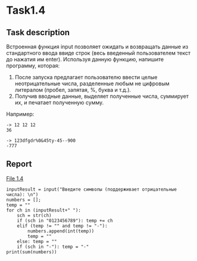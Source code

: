 # Task1.4

## Task description
Встроенная функция input позволяет ожидать и возвращать данные из стандартного
ввода ввиде строк (весь введенный пользователем текст до нажатия им enter).
Используя данную функцию, напишите программу, которая:

1. После запуска предлагает пользователю ввести целые неотрицательные числа,
разделенные любым не цифровым литералом (пробел, запятая, %, буква и т.д.).
2. Получив вводные данные, выделяет полученные числа, суммирует их,
и печатает полученную сумму.

Например:
```
-> 12 12 12
36

-> 123dfgdr%0&45ty-45--900
-777
```

## Report

[File 1.4](Task1.4.py)

```
inputResult = input("Введите символы (поддерживает отрицательные числа): \n")
numbers = [];
temp = ""
for ch in (inputResult+" "):
    sch = str(ch)
    if (sch in "0123456789"): temp += ch 
    elif (temp != "" and temp != "-"):
        numbers.append(int(temp))
        temp = ""
    else: temp = ""
    if (sch in "-"): temp = "-"
print(sum(numbers)) 
```
